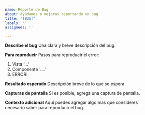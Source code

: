 ```yaml
---
name: Reporte de Bug
about: Ayúdanos a mejoras reportando un bug
title: "[BUG]"
labels: ''
assignees: ''

---
```


**Describe el bug**
Una clara y breve descripción del bug.

**Para reproducir**
Pasos para reproducir el error:
1. Vista '...'
2. Componente '....'
3. ERROR!

**Resultado esperado**
Descripción breve de lo que se espera.

**Capturas de pantalla**
Si es posible, agrega una captura de pantalla.

**Contexto adicional**
Aquí puedes agregar algo mas que consideres necesario saber para reproducir el bug.
